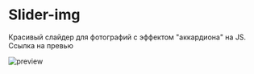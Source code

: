 # Slider-img
Красивый слайдер для фотографий с эффектом "аккардиона" на JS. 
Ссылка на превью 

![preview](https://github.com/M-isterdeveloper/Slider-img/blob/main/slider.jpg)

